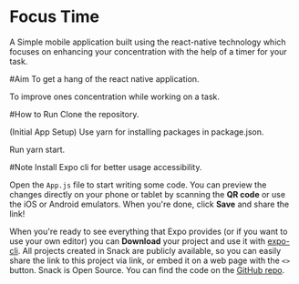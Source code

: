 # Focus Time
A Simple mobile application built using the react-native technology which focuses on enhancing your concentration with the help of a timer for your task.

#Aim
To get a hang of the react native application.

To improve ones concentration while working on a task.

#How to Run
Clone the repository.

(Initial App Setup)
Use yarn for installing packages in package.json.

Run yarn start.

#Note
Install Expo cli for better usage accessibility.

Open the `App.js` file to start writing some code. You can preview the changes directly on your phone or tablet by scanning the **QR code** or use the iOS or Android emulators. When you're done, click **Save** and share the link!

When you're ready to see everything that Expo provides (or if you want to use your own editor) you can **Download** your project and use it with [expo-cli](https://docs.expo.io/get-started/installation).
All projects created in Snack are publicly available, so you can easily share the link to this project via link, or embed it on a web page with the `<>` button.
Snack is Open Source. You can find the code on the [GitHub repo](https://github.com/expo/snack).
